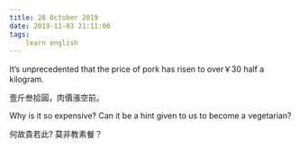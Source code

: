 ```yaml
---
title: 28 October 2019
date: 2019-11-03 21:11:00
tags:
    learn english
---
```

It’s unprecedented that the price of pork has
risen to over￥30 half a kilogram. 

壹斤叁拾圓，肉價漲空前。

Why is it so expensive? Can it be a hint given
to us to become a vegetarian?

何故貴若此? 莫非教素餐？

